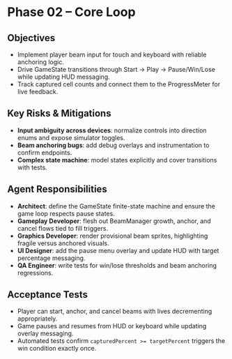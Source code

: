 # Phase 02 – Core Loop

## Objectives
- Implement player beam input for touch and keyboard with reliable anchoring logic.
- Drive GameState transitions through Start → Play → Pause/Win/Lose while updating HUD messaging.
- Track captured cell counts and connect them to the ProgressMeter for live feedback.

## Key Risks & Mitigations
- **Input ambiguity across devices**: normalize controls into direction enums and expose simulator toggles.
- **Beam anchoring bugs**: add debug overlays and instrumentation to confirm endpoints.
- **Complex state machine**: model states explicitly and cover transitions with tests.

## Agent Responsibilities
- **Architect**: define the GameState finite-state machine and ensure the game loop respects pause states.
- **Gameplay Developer**: flesh out BeamManager growth, anchor, and cancel flows tied to fill triggers.
- **Graphics Developer**: render provisional beam sprites, highlighting fragile versus anchored visuals.
- **UI Designer**: add the pause menu overlay and update HUD with target percentage messaging.
- **QA Engineer**: write tests for win/lose thresholds and beam anchoring regressions.

## Acceptance Tests
- Player can start, anchor, and cancel beams with lives decrementing appropriately.
- Game pauses and resumes from HUD or keyboard while updating overlay messaging.
- Automated tests confirm `capturedPercent >= targetPercent` triggers the win condition exactly once.
